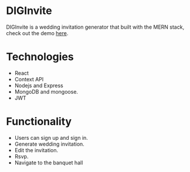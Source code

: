# DIGInvite

DIGInvite is a wedding invitation generator that built with the MERN stack, check out the demo [here](https://diginvite.herokuapp.com/).

# Technologies

- React
- Context API
- Nodejs and Express
- MongoDB and mongoose.
- JWT

# Functionality

- Users can sign up and sign in.
- Generate wedding invitation.
- Edit the invitation.
- Rsvp.
- Navigate to the banquet hall
